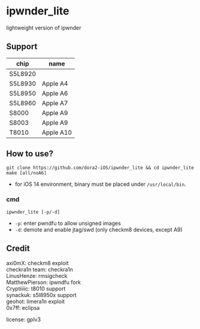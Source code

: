# ipwnder_lite  
lightweight version of ipwnder  


## Support  
| chip | name |
|---------|----------|
| S5L8920 |  |
| S5L8930 | Apple A4 |
| S5L8950 | Apple A6 |
| S5L8960 | Apple A7 |
| S8000 | Apple A9 |
| S8003 | Apple A9 |
| T8010 | Apple A10 |


## How to use?
```
git clone https://github.com/dora2-iOS/ipwnder_lite && cd ipwnder_lite
make [all/noA6]
```
- for iOS 14 environment, binary must be placed under `/usr/local/bin`.  

### cmd
```
ipwnder_lite [-p/-d]  
```
- `-p`: enter pwndfu to allow unsigned images  
- `-d`: demote and enable jtag/swd (only checkm8 devices, except A9)  


## Credit  
axi0mX: checkm8 exploit  
checkra1n team: checkra1n  
LinusHenze: rmsigcheck  
MatthewPierson: ipwndfu fork  
Cryptiiiic: t8010 support  
synackuk: s5l8950x support  
geohot: limera1n exploit  
0x7ff: eclipsa  

license: gplv3  
